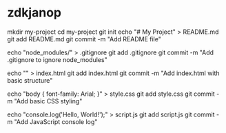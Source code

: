 # zdkjanop
mkdir my-project
cd my-project
git init
echo "# My Project" > README.md
git add README.md
git commit -m "Add README file"

echo "node_modules/" > .gitignore
git add .gitignore
git commit -m "Add .gitignore to ignore node_modules"

echo "<!DOCTYPE html><html><head><title>My Project</title></head><body></body></html>" > index.html
git add index.html
git commit -m "Add index.html with basic structure"

echo "body { font-family: Arial; }" > style.css
git add style.css
git commit -m "Add basic CSS styling"

echo "console.log('Hello, World!');" > script.js
git add script.js
git commit -m "Add JavaScript console log"
